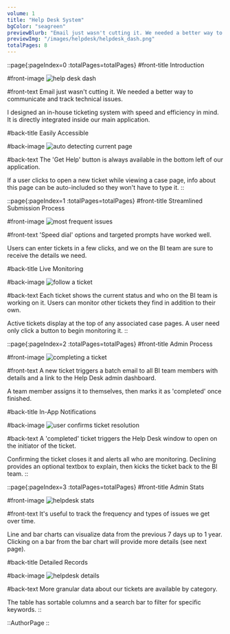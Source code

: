 ```yaml
---
volume: 1
title: "Help Desk System"
bgColor: "seagreen"
previewBlurb: "Email just wasn't cutting it. We needed a better way to communicate and track technical issues."
previewImg: "/images/helpdesk/helpdesk_dash.png"
totalPages: 8
---
```


::page{:pageIndex=0 :totalPages=totalPages}
#front-title
Introduction

#front-image
![help desk dash](/images/helpdesk/helpdesk_dash.png)

#front-text
Email just wasn't cutting it. We needed a better way to communicate and track technical issues.

I designed an in-house ticketing system with speed and efficiency in mind. It is directly integrated inside our main application.

#back-title
Easily Accessible

#back-image
![auto detecting current page](/images/helpdesk/autodetect_current_page.png)

#back-text
The 'Get Help' button is always available in the bottom left of our application.

If a user clicks to open a new ticket while viewing a case page, info about this page can be auto-included so they won't have to type it.
::

::page{:pageIndex=1 :totalPages=totalPages}
#front-title
Streamlined Submission Process

#front-image
![most frequent issues](/images/helpdesk/most_frequent_issues.png)

#front-text
'Speed dial' options and targeted prompts have worked well.

Users can enter tickets in a few clicks, and we on the BI team are sure to receive the details we need.

#back-title
Live Monitoring

#back-image
![follow a ticket](/images/helpdesk/follow_a_ticket.png)

#back-text
Each ticket shows the current status and who on the BI team is working on it. Users can monitor other tickets they find in addition to their own.

Active tickets display at the top of any associated case pages. A user need only click a button to begin monitoring it.
::

::page{:pageIndex=2 :totalPages=totalPages}
#front-title
Admin Process

#front-image
![completing a ticket](/images/helpdesk/completing_a_ticket.png)

#front-text
A new ticket triggers a batch email to all BI team members with details and a link to the Help Desk admin dashboard.

A team member assigns it to themselves, then marks it as 'completed' once finished.

#back-title
In-App Notifications

#back-image
![user confirms ticket resolution](/images/helpdesk/user_confirms_ticket_resolution.png)

#back-text
A 'completed' ticket triggers the Help Desk window to open on the initiator of the ticket.

Confirming the ticket closes it and alerts all who are monitoring. Declining provides an optional textbox to explain, then kicks the ticket back to the BI team.
::

::page{:pageIndex=3 :totalPages=totalPages}
#front-title
Admin Stats

#front-image
![helpdesk stats](/images/helpdesk/helpdesk_stats.png)

#front-text
It's useful to track the frequency and types of issues we get over time.

Line and bar charts can visualize data from the previous 7 days up to 1 year. Clicking on a bar from the bar chart will provide more details (see next page).

#back-title
Detailed Records

#back-image
![helpdesk details](/images/helpdesk/helpdesk_details.png)

#back-text
More granular data about our tickets are available by category.

The table has sortable columns and a search bar to filter for specific keywords.
::

::AuthorPage
::
